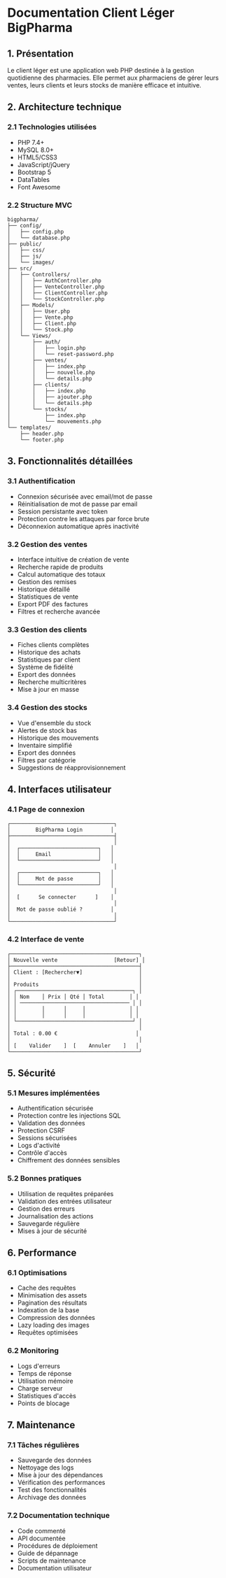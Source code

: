 # Documentation Client Léger BigPharma

## 1. Présentation

Le client léger est une application web PHP destinée à la gestion quotidienne des pharmacies. Elle permet aux pharmaciens de gérer leurs ventes, leurs clients et leurs stocks de manière efficace et intuitive.

## 2. Architecture technique

### 2.1 Technologies utilisées
- PHP 7.4+
- MySQL 8.0+
- HTML5/CSS3
- JavaScript/jQuery
- Bootstrap 5
- DataTables
- Font Awesome

### 2.2 Structure MVC
```
bigpharma/
├── config/
│   ├── config.php
│   └── database.php
├── public/
│   ├── css/
│   ├── js/
│   └── images/
├── src/
│   ├── Controllers/
│   │   ├── AuthController.php
│   │   ├── VenteController.php
│   │   ├── ClientController.php
│   │   └── StockController.php
│   ├── Models/
│   │   ├── User.php
│   │   ├── Vente.php
│   │   ├── Client.php
│   │   └── Stock.php
│   └── Views/
│       ├── auth/
│       │   ├── login.php
│       │   └── reset-password.php
│       ├── ventes/
│       │   ├── index.php
│       │   ├── nouvelle.php
│       │   └── details.php
│       ├── clients/
│       │   ├── index.php
│       │   ├── ajouter.php
│       │   └── details.php
│       └── stocks/
│           ├── index.php
│           └── mouvements.php
└── templates/
    ├── header.php
    └── footer.php
```

## 3. Fonctionnalités détaillées

### 3.1 Authentification
- Connexion sécurisée avec email/mot de passe
- Réinitialisation de mot de passe par email
- Session persistante avec token
- Protection contre les attaques par force brute
- Déconnexion automatique après inactivité

### 3.2 Gestion des ventes
- Interface intuitive de création de vente
- Recherche rapide de produits
- Calcul automatique des totaux
- Gestion des remises
- Historique détaillé
- Statistiques de vente
- Export PDF des factures
- Filtres et recherche avancée

### 3.3 Gestion des clients
- Fiches clients complètes
- Historique des achats
- Statistiques par client
- Système de fidélité
- Export des données
- Recherche multicritères
- Mise à jour en masse

### 3.4 Gestion des stocks
- Vue d'ensemble du stock
- Alertes de stock bas
- Historique des mouvements
- Inventaire simplifié
- Export des données
- Filtres par catégorie
- Suggestions de réapprovisionnement

## 4. Interfaces utilisateur

### 4.1 Page de connexion
```
┌─────────────────────────────────┐
│        BigPharma Login         │
├─────────────────────────────────┤
│                                 │
│  ┌─────────────────────────┐   │
│  │     Email               │   │
│  └─────────────────────────┘   │
│                                 │
│  ┌─────────────────────────┐   │
│  │     Mot de passe        │   │
│  └─────────────────────────┘   │
│                                 │
│  [      Se connecter      ]    │
│                                 │
│  Mot de passe oublié ?         │
│                                 │
└─────────────────────────────────┘
```

### 4.2 Interface de vente
```
┌─────────────────────────────────────────┐
│ Nouvelle vente                  [Retour] │
├─────────────────────────────────────────┤
│ Client : [Rechercher▼]                  │
│                                         │
│ Produits                                │
│ ┌─────────────────────────────────────┐ │
│ │ Nom    │ Prix │ Qté │ Total        │ │
│ │ ─────────────────────────────────── │ │
│ │        │      │     │              │ │
│ │        │      │     │              │ │
│ └─────────────────────────────────────┘ │
│                                         │
│ Total : 0.00 €                         │
│                                         │
│ [    Valider    ]  [    Annuler    ]   │
└─────────────────────────────────────────┘
```

## 5. Sécurité

### 5.1 Mesures implémentées
- Authentification sécurisée
- Protection contre les injections SQL
- Validation des données
- Protection CSRF
- Sessions sécurisées
- Logs d'activité
- Contrôle d'accès
- Chiffrement des données sensibles

### 5.2 Bonnes pratiques
- Utilisation de requêtes préparées
- Validation des entrées utilisateur
- Gestion des erreurs
- Journalisation des actions
- Sauvegarde régulière
- Mises à jour de sécurité

## 6. Performance

### 6.1 Optimisations
- Cache des requêtes
- Minimisation des assets
- Pagination des résultats
- Indexation de la base
- Compression des données
- Lazy loading des images
- Requêtes optimisées

### 6.2 Monitoring
- Logs d'erreurs
- Temps de réponse
- Utilisation mémoire
- Charge serveur
- Statistiques d'accès
- Points de blocage

## 7. Maintenance

### 7.1 Tâches régulières
- Sauvegarde des données
- Nettoyage des logs
- Mise à jour des dépendances
- Vérification des performances
- Test des fonctionnalités
- Archivage des données

### 7.2 Documentation technique
- Code commenté
- API documentée
- Procédures de déploiement
- Guide de dépannage
- Scripts de maintenance
- Documentation utilisateur
